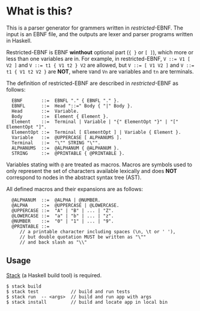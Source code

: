 # What is this?
This is a parser generator for grammers written in *restricted*-EBNF. 
The input is an EBNF file, and the outputs are lexer and parser programs written in Haskell.

Restricted-EBNF is EBNF **winthout** optional part (`{ }` or `[ ]`), which more or less than one variables are in. 
For example, in restricted-EBNF, `V ::= V1 [ V2 ]` and `V ::= t1 { V1 t2 } V2` are allowed, 
but `V ::= [ V1 V2 ]` and `V ::= t1 { V1 t2 V2 }` are **NOT**, where `V`and `Vn` are variables and `tn` are terminals.

The definition of restricted-EBNF are described in *restricted*-EBNF as follows:
```
  EBNF       ::=  EBNFL "." { EBNFL "." }.
  EBNFL      ::=  Head "::=" Body { "|" Body }.
  Head       ::=  Variable.
  Body       ::=  Element { Element }.
  Element    ::=  Terminal | Variable | "{" ElementOpt "}" | "[" ElementOpt "]".
  ElementOpt ::=  Terminal [ ElementOpt ] | Variable { Element }.
  Variable   ::=  @UPPERCASE [ ALPHANUMS ].
  Terminal   ::=  "\"" STRING "\"".
  ALPHANUMS  ::=  @ALPHANUM { @ALPHANUM }.
  STRING     ::=  @PRINTABLE { @PRINTABLE }.
```
Variables stating with `@` are treated as macros.
Macros are symbols used to only represent the set of characters available lexically 
and does **NOT** correspond to nodes in the abstract syntax tree (AST).

All defined macros and their expansions are as follows:
```
  @ALPHANUM  ::=  @ALPHA | @NUMBER.
  @ALPHA     ::=  @UPPERCASE | @LOWERCASE.
  @UPPERCASE ::=  "A" | "B" | ... | "Z".
  @LOWERCASE ::=  "a" | "b" | ... | "z".
  @NUMBER    ::=  "0" | "1" | ... | "9".
  @PRINTABLE ::=
     // a printable character including spaces (\n, \t or ' '), 
     // but double quotation MUST be written as "\""
     // and back slash as "\\"
```

## Usage
[Stack](https://docs.haskellstack.org/en/stable/) (a Haskell build tool) is required.  

```
$ stack build
$ stack test            // build and run tests
$ stack run  -- <args>  // build and run app with args
$ stack install         // build and locate app in local bin
```